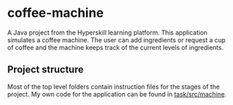 # coffee-machine
A Java project from the Hyperskill learning platform.
This application simulates a coffee machine. The user can add ingredients or request a cup of coffee and the machine keeps track of the current levels of ingredients.

## Project structure
Most of the top level folders contain instruction files for the stages of the project. My own code for the application can be found in [task/src/machine](task/src/machine).
